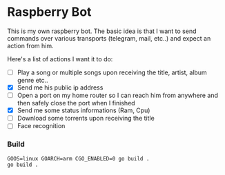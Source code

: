 # Raspberry Bot
This is my own raspberry bot.
The basic idea is that I want to send commands over various transports (telegram, mail, etc..) and expect an action from him.

Here's a list of actions I want it to do:

- [ ] Play a song or multiple songs upon receiving the title, artist, album genre etc..
- [x] Send me his public ip address
- [ ] Open a port on my home router so I can reach him from anywhere and then safely close the port when I finished
- [x] Send me some status informations (Ram, Cpu)
- [ ] Download some torrents upon receiving the title
- [ ] Face recognition

### Build
```
GOOS=linux GOARCH=arm CGO_ENABLED=0 go build .
go build .
```
